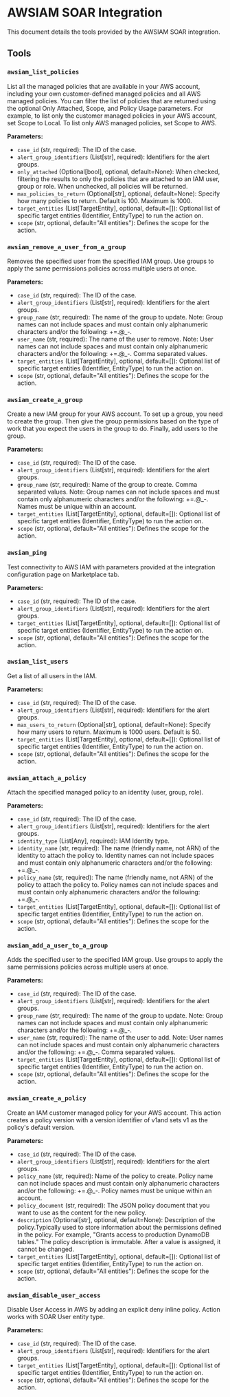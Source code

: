 # AWSIAM SOAR Integration

This document details the tools provided by the AWSIAM SOAR integration.

## Tools

### `awsiam_list_policies`

List all the managed policies that are available in your AWS account, including your own customer-defined managed policies and all AWS managed policies. You can filter the list of policies that are returned using the optional Only Attached, Scope, and Policy Usage parameters. For example, to list only the customer managed policies in your AWS account, set Scope to Local. To list only AWS managed policies, set Scope to AWS.

**Parameters:**

*   `case_id` (str, required): The ID of the case.
*   `alert_group_identifiers` (List[str], required): Identifiers for the alert groups.
*   `only_attached` (Optional[bool], optional, default=None): When checked, filtering the results to only the policies that are attached to an IAM user, group or role. When unchecked, all policies will be returned.
*   `max_policies_to_return` (Optional[str], optional, default=None): Specify how many policies to return. Default is 100. Maximum is 1000.
*   `target_entities` (List[TargetEntity], optional, default=[]): Optional list of specific target entities (Identifier, EntityType) to run the action on.
*   `scope` (str, optional, default="All entities"): Defines the scope for the action.

### `awsiam_remove_a_user_from_a_group`

Removes the specified user from the specified IAM group. Use groups to apply the same permissions policies across multiple users at once.

**Parameters:**

*   `case_id` (str, required): The ID of the case.
*   `alert_group_identifiers` (List[str], required): Identifiers for the alert groups.
*   `group_name` (str, required): The name of the group to update. Note: Group names can not include spaces and must contain only alphanumeric characters and/or the following: +=.@_-.
*   `user_name` (str, required): The name of the user to remove. Note: User names can not include spaces and must contain only alphanumeric characters and/or the following: +=.@_-. Comma separated values.
*   `target_entities` (List[TargetEntity], optional, default=[]): Optional list of specific target entities (Identifier, EntityType) to run the action on.
*   `scope` (str, optional, default="All entities"): Defines the scope for the action.

### `awsiam_create_a_group`

Create a new IAM group for your AWS account. To set up a group, you need to create the group. Then give the group permissions based on the type of work that you expect the users in the group to do. Finally, add users to the group.

**Parameters:**

*   `case_id` (str, required): The ID of the case.
*   `alert_group_identifiers` (List[str], required): Identifiers for the alert groups.
*   `group_name` (str, required): Name of the group to create. Comma separated values. Note: Group names can not include spaces and must contain only alphanumeric characters and/or the following: +=.@_-. Names must be unique within an account.
*   `target_entities` (List[TargetEntity], optional, default=[]): Optional list of specific target entities (Identifier, EntityType) to run the action on.
*   `scope` (str, optional, default="All entities"): Defines the scope for the action.

### `awsiam_ping`

Test connectivity to AWS IAM with parameters provided at the integration configuration page on Marketplace tab.

**Parameters:**

*   `case_id` (str, required): The ID of the case.
*   `alert_group_identifiers` (List[str], required): Identifiers for the alert groups.
*   `target_entities` (List[TargetEntity], optional, default=[]): Optional list of specific target entities (Identifier, EntityType) to run the action on.
*   `scope` (str, optional, default="All entities"): Defines the scope for the action.

### `awsiam_list_users`

Get a list of all users in the IAM.

**Parameters:**

*   `case_id` (str, required): The ID of the case.
*   `alert_group_identifiers` (List[str], required): Identifiers for the alert groups.
*   `max_users_to_return` (Optional[str], optional, default=None): Specify how many users to return. Maximum is 1000 users. Default is 50.
*   `target_entities` (List[TargetEntity], optional, default=[]): Optional list of specific target entities (Identifier, EntityType) to run the action on.
*   `scope` (str, optional, default="All entities"): Defines the scope for the action.

### `awsiam_attach_a_policy`

Attach the specified managed policy to an identity (user, group, role).

**Parameters:**

*   `case_id` (str, required): The ID of the case.
*   `alert_group_identifiers` (List[str], required): Identifiers for the alert groups.
*   `identity_type` (List[Any], required): IAM Identity type.
*   `identity_name` (str, required): The name (friendly name, not ARN) of the identity to attach the policy to. Identity names can not include spaces and must contain only alphanumeric characters and/or the following: +=.@_-.
*   `policy_name` (str, required): The name (friendly name, not ARN) of the policy to attach the policy to. Policy names can not include spaces and must contain only alphanumeric characters and/or the following: +=.@_-.
*   `target_entities` (List[TargetEntity], optional, default=[]): Optional list of specific target entities (Identifier, EntityType) to run the action on.
*   `scope` (str, optional, default="All entities"): Defines the scope for the action.

### `awsiam_add_a_user_to_a_group`

Adds the specified user to the specified IAM group. Use groups to apply the same permissions policies across multiple users at once.

**Parameters:**

*   `case_id` (str, required): The ID of the case.
*   `alert_group_identifiers` (List[str], required): Identifiers for the alert groups.
*   `group_name` (str, required): The name of the group to update. Note: Group names can not include spaces and must contain only alphanumeric characters and/or the following: +=.@_-.
*   `user_name` (str, required): The name of the user to add. Note: User names can not include spaces and must contain only alphanumeric characters and/or the following: +=.@_-. Comma separated values.
*   `target_entities` (List[TargetEntity], optional, default=[]): Optional list of specific target entities (Identifier, EntityType) to run the action on.
*   `scope` (str, optional, default="All entities"): Defines the scope for the action.

### `awsiam_create_a_policy`

Create an IAM customer managed policy for your AWS account. This action creates a policy version with a version identifier of v1and sets v1 as the policy's default version.

**Parameters:**

*   `case_id` (str, required): The ID of the case.
*   `alert_group_identifiers` (List[str], required): Identifiers for the alert groups.
*   `policy_name` (str, required): Name of the policy to create. Policy name can not include spaces and must contain only alphanumeric characters and/or the following: +=.@_-. Policy names must be unique within an account.
*   `policy_document` (str, required): The JSON policy document that you want to use as the content for the new policy.
*   `description` (Optional[str], optional, default=None): Description of the policy.Typically used to store information about the permissions defined in the policy. For example, "Grants access to production DynamoDB tables." The policy description is immutable. After a value is assigned, it cannot be changed.
*   `target_entities` (List[TargetEntity], optional, default=[]): Optional list of specific target entities (Identifier, EntityType) to run the action on.
*   `scope` (str, optional, default="All entities"): Defines the scope for the action.

### `awsiam_disable_user_access`

Disable User Access in AWS by adding an explicit deny inline policy. Action works with SOAR User entity type.

**Parameters:**

*   `case_id` (str, required): The ID of the case.
*   `alert_group_identifiers` (List[str], required): Identifiers for the alert groups.
*   `target_entities` (List[TargetEntity], optional, default=[]): Optional list of specific target entities (Identifier, EntityType) to run the action on.
*   `scope` (str, optional, default="All entities"): Defines the scope for the action.

